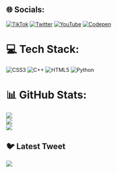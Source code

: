 ## 🌐 Socials:
[![TikTok](https://img.shields.io/badge/TikTok-%23000000.svg?logo=TikTok&logoColor=white)](https://tiktok.com/@TheCastilo) [![Twitter](https://img.shields.io/badge/Twitter-%231DA1F2.svg?logo=Twitter&logoColor=white)](https://twitter.com/TheRealCastilo) [![YouTube](https://img.shields.io/badge/YouTube-%23FF0000.svg?logo=YouTube&logoColor=white)](https://youtube.com/@alberto_castilo) [![Codepen](https://img.shields.io/badge/Codepen-000000?style=for-the-badge&logo=codepen&logoColor=white)](https://codepen.io/castilo) 

# 💻 Tech Stack:
![CSS3](https://img.shields.io/badge/css3-%231572B6.svg?style=for-the-badge&logo=css3&logoColor=white) ![C++](https://img.shields.io/badge/c++-%2300599C.svg?style=for-the-badge&logo=c%2B%2B&logoColor=white) ![HTML5](https://img.shields.io/badge/html5-%23E34F26.svg?style=for-the-badge&logo=html5&logoColor=white) ![Python](https://img.shields.io/badge/python-3670A0?style=for-the-badge&logo=python&logoColor=ffdd54)
# 📊 GitHub Stats:
![](https://github-readme-stats.vercel.app/api?username=CastiIo&theme=dark&hide_border=false&include_all_commits=false&count_private=false)<br/>
![](https://github-readme-streak-stats.herokuapp.com/?user=CastiIo&theme=dark&hide_border=false)<br/>
![](https://github-readme-stats.vercel.app/api/top-langs/?username=CastiIo&theme=dark&hide_border=false&include_all_commits=false&count_private=false&layout=compact)

## 🐦 Latest Tweet
[![](https://gtce.itsvg.in/api?username=TheRealCastilo)](https://github.com/VishwaGauravIn/github-twitter-card-embed)

